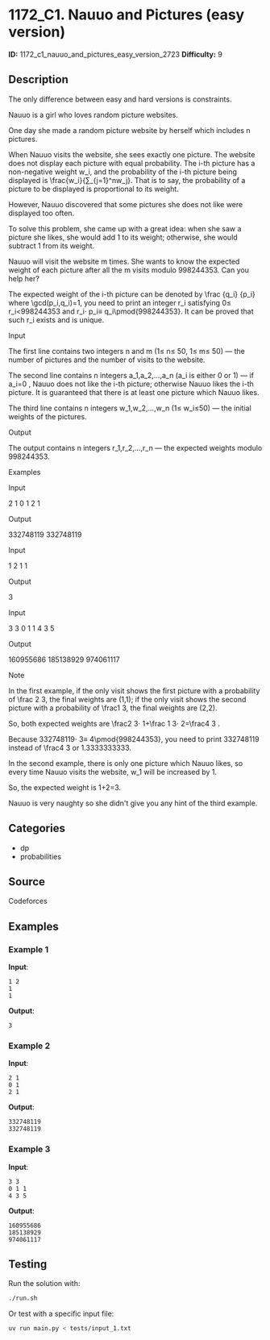 # 1172_C1. Nauuo and Pictures (easy version)

**ID:** 1172_c1_nauuo_and_pictures_easy_version_2723
**Difficulty:** 9

## Description

The only difference between easy and hard versions is constraints.

Nauuo is a girl who loves random picture websites.

One day she made a random picture website by herself which includes n pictures.

When Nauuo visits the website, she sees exactly one picture. The website does not display each picture with equal probability. The i-th picture has a non-negative weight w_i, and the probability of the i-th picture being displayed is \frac{w_i}{∑_{j=1}^nw_j}. That is to say, the probability of a picture to be displayed is proportional to its weight.

However, Nauuo discovered that some pictures she does not like were displayed too often.

To solve this problem, she came up with a great idea: when she saw a picture she likes, she would add 1 to its weight; otherwise, she would subtract 1 from its weight.

Nauuo will visit the website m times. She wants to know the expected weight of each picture after all the m visits modulo 998244353. Can you help her?

The expected weight of the i-th picture can be denoted by \frac {q_i} {p_i} where \gcd(p_i,q_i)=1, you need to print an integer r_i satisfying 0≤ r_i<998244353 and r_i⋅ p_i≡ q_i\pmod{998244353}. It can be proved that such r_i exists and is unique.

Input

The first line contains two integers n and m (1≤ n≤ 50, 1≤ m≤ 50) — the number of pictures and the number of visits to the website.

The second line contains n integers a_1,a_2,…,a_n (a_i is either 0 or 1) — if a_i=0 , Nauuo does not like the i-th picture; otherwise Nauuo likes the i-th picture. It is guaranteed that there is at least one picture which Nauuo likes.

The third line contains n integers w_1,w_2,…,w_n (1≤ w_i≤50) — the initial weights of the pictures.

Output

The output contains n integers r_1,r_2,…,r_n — the expected weights modulo 998244353.

Examples

Input


2 1
0 1
2 1


Output


332748119
332748119


Input


1 2
1
1


Output


3


Input


3 3
0 1 1
4 3 5


Output


160955686
185138929
974061117

Note

In the first example, if the only visit shows the first picture with a probability of \frac 2 3, the final weights are (1,1); if the only visit shows the second picture with a probability of \frac1 3, the final weights are (2,2).

So, both expected weights are \frac2 3⋅ 1+\frac 1 3⋅ 2=\frac4 3 .

Because 332748119⋅ 3≡ 4\pmod{998244353}, you need to print 332748119 instead of \frac4 3 or 1.3333333333.

In the second example, there is only one picture which Nauuo likes, so every time Nauuo visits the website, w_1 will be increased by 1.

So, the expected weight is 1+2=3.

Nauuo is very naughty so she didn't give you any hint of the third example.

## Categories

- dp
- probabilities

## Source

Codeforces

## Examples

### Example 1

**Input**:
```
1 2
1
1
```

**Output**:
```
3
```

### Example 2

**Input**:
```
2 1
0 1
2 1
```

**Output**:
```
332748119
332748119
```

### Example 3

**Input**:
```
3 3
0 1 1
4 3 5
```

**Output**:
```
160955686
185138929
974061117
```


## Testing

Run the solution with:

```bash
./run.sh
```

Or test with a specific input file:

```bash
uv run main.py < tests/input_1.txt
```
